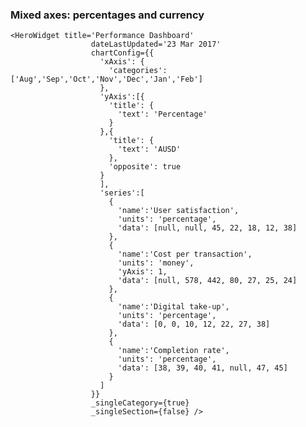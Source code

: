 ### Mixed axes: percentages and currency

    <HeroWidget title='Performance Dashboard'
                      dateLastUpdated='23 Mar 2017'
                      chartConfig={{
                        'xAxis': {
                          'categories':['Aug','Sep','Oct','Nov','Dec','Jan','Feb']
                        },
                        'yAxis':[{
                          'title': {
                            'text': 'Percentage'
                          }
                        },{
                          'title': {
                            'text': 'AUSD'
                          },
                          'opposite': true
                        }
                        ],
                        'series':[
                          {
                            'name':'User satisfaction',
                            'units': 'percentage',
                            'data': [null, null, 45, 22, 18, 12, 38]
                          },
                          {
                            'name':'Cost per transaction',
                            'units': 'money',
                            'yAxis': 1,
                            'data': [null, 578, 442, 80, 27, 25, 24]
                          },
                          {
                            'name':'Digital take-up',
                            'units': 'percentage',
                            'data': [0, 0, 10, 12, 22, 27, 38]
                          },
                          {
                            'name':'Completion rate',
                            'units': 'percentage',
                            'data': [38, 39, 40, 41, null, 47, 45]
                          }
                        ]
                      }}
                      _singleCategory={true}
                      _singleSection={false} />
